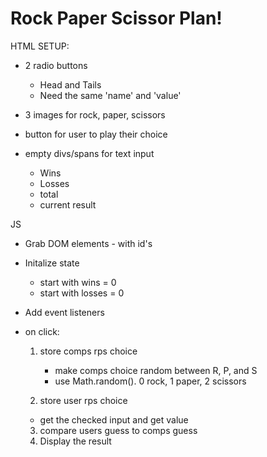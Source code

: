 # Rock Paper Scissor Plan!

HTML SETUP:

- 2 radio buttons

  - Head and Tails
  - Need the same 'name' and 'value'

- 3 images for rock, paper, scissors

- button for user to play their choice

- empty divs/spans for text input
  - Wins
  - Losses
  - total
  - current result

JS

- Grab DOM elements - with id's

- Initalize state

  - start with wins = 0
  - start with losses = 0

- Add event listeners
- on click:
  1. store comps rps choice


      - make comps choice random between R, P, and S
      - use Math.random(). 0 rock, 1 paper, 2 scissors
  2. store user rps choice
  - get the checked input and get value
  3. compare users guess to comps guess
  4. Display the result
